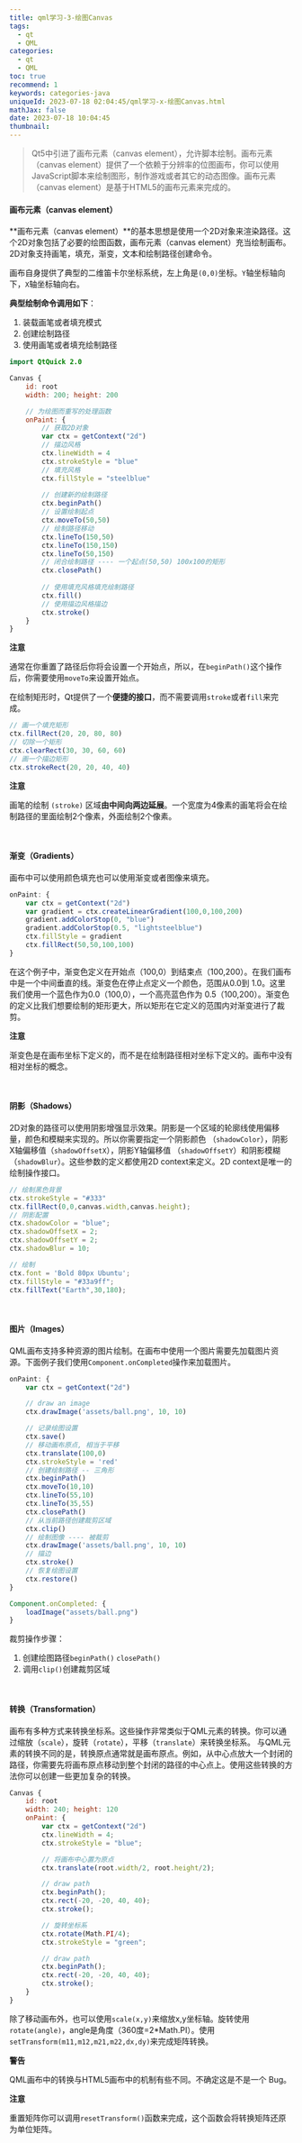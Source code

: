 ```yaml
---
title: qml学习-3-绘图Canvas
tags:
  - qt
  - QML
categories:
  - qt
  - QML
toc: true
recommend: 1
keywords: categories-java
uniqueId: 2023-07-18 02:04:45/qml学习-x-绘图Canvas.html
mathJax: false
date: 2023-07-18 10:04:45
thumbnail:
---
```

> Qt5中引进了画布元素（canvas element），允许脚本绘制。画布元素 （canvas element）提供了⼀个依赖于分辨率的位图画布，你可以使用 JavaScript脚本来绘制图形，制作游戏或者其它的动态图像。画布元素 （canvas element）是基于HTML5的画布元素来完成的。
<!-- more -->

#### **画布元素（canvas element）**

**画布元素（canvas element）**的基本思想是使用⼀个2D对象来渲染路径。这个2D对象包括了必要的绘图函数，画布元素（canvas element）充当绘制画布。2D对象⽀持画笔，填充，渐变，⽂本和绘制路径创建命令。

画布自身提供了典型的⼆维笛卡尔坐标系统，左上角是`(0,0)`坐标。`Y`轴坐标轴向下，`X`轴坐标轴向右。 

**典型绘制命令调用如下**： 

1. 装载画笔或者填充模式
2. 创建绘制路径
3. 使用画笔或者填充绘制路径

```qml
import QtQuick 2.0 

Canvas { 
    id: root 
    width: 200; height: 200 

    // 为绘图而重写的处理函数 
    onPaint: { 
        // 获取2D对象
        var ctx = getContext("2d") 
        // 描边风格
        ctx.lineWidth = 4 
        ctx.strokeStyle = "blue" 
        // 填充风格
        ctx.fillStyle = "steelblue" 
        
        // 创建新的绘制路径
        ctx.beginPath() 
        // 设置绘制起点 
        ctx.moveTo(50,50) 
        // 绘制路径移动 
        ctx.lineTo(150,50) 
        ctx.lineTo(150,150) 
        ctx.lineTo(50,150) 
        // 闭合绘制路径 ---- 一个起点(50,50) 100x100的矩形
        ctx.closePath() 
        
        // 使用填充风格填充绘制路径
        ctx.fill() 
        // 使用描边风格描边
        ctx.stroke() 
    } 
} 
```

**注意**

通常在你重置了路径后你将会设置⼀个开始点，所以，在`beginPath()`这个操作后，你需要使用`moveTo`来设置开始点。

在绘制矩形时，Qt提供了⼀个**便捷的接口**，而不需要调用`stroke`或者`fill`来完成。

```js
// 画一个填充矩形
ctx.fillRect(20, 20, 80, 80) 
// 切除一个矩形 
ctx.clearRect(30, 30, 60, 60) 
// 画一个描边矩形 
ctx.strokeRect(20, 20, 40, 40) 
```

**注意**

画笔的绘制 `(stroke)` 区域**由中间向两边延展**。⼀个宽度为4像素的画笔将会在绘制路径的⾥⾯绘制2个像素，外⾯绘制2个像素。

</br>

#### **渐变（Gradients）**

画布中可以使用颜⾊填充也可以使用渐变或者图像来填充。 

```qml
onPaint: { 
    var ctx = getContext("2d") 
    var gradient = ctx.createLinearGradient(100,0,100,200) 
    gradient.addColorStop(0, "blue") 
    gradient.addColorStop(0.5, "lightsteelblue") 
    ctx.fillStyle = gradient 
    ctx.fillRect(50,50,100,100) 
} 
```

在这个例⼦中，渐变色定义在开始点（100,0）到结束点（100,200）。在我们画布中是⼀个中间垂直的线。渐变色在停止点定义⼀个颜⾊，范围从0.0到 1.0。这⾥我们使用⼀个蓝色作为0.0（100,0），⼀个高亮蓝色作为 0.5（100,200）。渐变色的定义比我们想要绘制的矩形更⼤，所以矩形在它定义的范围内对渐变进⾏了裁剪。

**注意**

渐变⾊是在画布坐标下定义的，而不是在绘制路径相对坐标下定义的。画布中没有相对坐标的概念。

</br>

#### **阴影（Shadows）**

2D对象的路径可以使用阴影增强显示效果。阴影是⼀个区域的轮廓线使用偏移量，颜色和模糊来实现的。所以你需要指定⼀个阴影颜⾊ （`shadowColor`），阴影X轴偏移值（`shadowOffsetX`），阴影Y轴偏移值 （`shadowOffsetY`）和阴影模糊（`shadowBlur`）。这些参数的定义都使用2D context来定义。2D context是唯⼀的绘制操作接口。

```js
// 绘制⿊⾊背景 
ctx.strokeStyle = "#333" 
ctx.fillRect(0,0,canvas.width,canvas.height);
// 阴影配置
ctx.shadowColor = "blue"; 
ctx.shadowOffsetX = 2; 
ctx.shadowOffsetY = 2; 
ctx.shadowBlur = 10;

// 绘制
ctx.font = 'Bold 80px Ubuntu';
ctx.fillStyle = "#33a9ff"; 
ctx.fillText("Earth",30,180);
```

</br>

#### **图片（Images）**

QML画布⽀持多种资源的图片绘制。在画布中使用⼀个图片需要先加载图片资源。下面例子我们使用`Component.onCompleted`操作来加载图片。 

```qml
onPaint: {
    var ctx = getContext("2d")

    // draw an image
    ctx.drawImage('assets/ball.png', 10, 10)

    // 记录绘图设置
    ctx.save()
    // 移动画布原点, 相当于平移
    ctx.translate(100,0)
    ctx.strokeStyle = 'red'
    // 创建绘制路径 -- 三角形
    ctx.beginPath()
    ctx.moveTo(10,10)
    ctx.lineTo(55,10)
    ctx.lineTo(35,55)
    ctx.closePath()
    // 从当前路径创建裁剪区域
    ctx.clip()
    // 绘制图像 ---- 被裁剪
    ctx.drawImage('assets/ball.png', 10, 10)
    // 描边
    ctx.stroke()
    // 恢复绘图设置
    ctx.restore()
}

Component.onCompleted: {
	loadImage("assets/ball.png")
}
```

裁剪操作步骤：

1. 创建绘图路径`beginPath()`  `closePath()`
2. 调用`clip()`创建裁剪区域

</br>

#### **转换（Transformation）**

画布有多种方式来转换坐标系。这些操作非常类似于QML元素的转换。你可以通过缩放（`scale`），旋转（`rotate`），平移（`translate`）来转换坐标系。 与QML元素的转换不同的是，转换原点通常就是画布原点。例如，从中心点放大⼀个封闭的路径，你需要先将画布原点移动到整个封闭的路径的中心点上。使用这些转换的方法你可以创建⼀些更加复杂的转换。

```qml
Canvas {
    id: root
    width: 240; height: 120
    onPaint: {
        var ctx = getContext("2d")
        ctx.lineWidth = 4;
        ctx.strokeStyle = "blue";

        // 将画布中心置为原点
        ctx.translate(root.width/2, root.height/2);

        // draw path
        ctx.beginPath();
        ctx.rect(-20, -20, 40, 40);
        ctx.stroke();

        // 旋转坐标系
        ctx.rotate(Math.PI/4);
        ctx.strokeStyle = "green";

        // draw path
        ctx.beginPath();
        ctx.rect(-20, -20, 40, 40);
        ctx.stroke();
    }
} 
```

除了移动画布外，也可以使⽤`scale(x,y)`来缩放x,y坐标轴。旋转使用 `rotate(angle)`，angle是角度（360度=2*Math.PI）。使用 `setTransform(m11,m12,m21,m22,dx,dy)`来完成矩阵转换。

**警告**

QML画布中的转换与HTML5画布中的机制有些不同。不确定这是不是⼀个 Bug。 

**注意**

重置矩阵你可以调⽤`resetTransform()`函数来完成，这个函数会将转换矩阵还原为单位矩阵。

